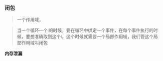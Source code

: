  ### 闭包
 
 > 一个作用域，
 
 > 当一个循环一个i的时候，要在循环中绑定一个事件，在每个事件执行的时候，要想准确取到这个i，这个时候就需要一个局部作用域，我们管这个局部作用域叫闭包
 
 **内存泄漏**